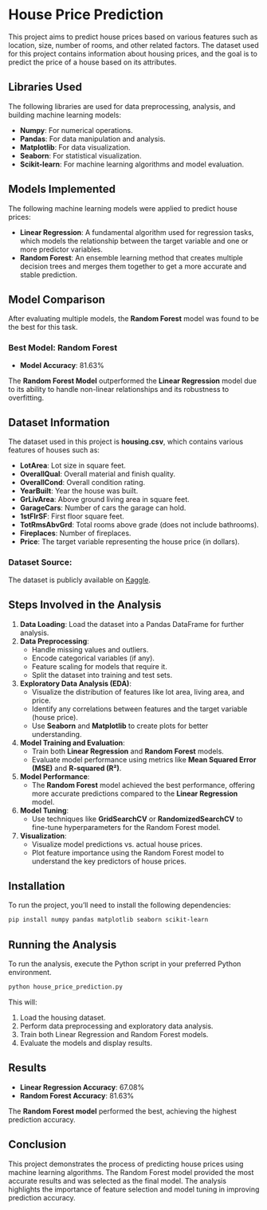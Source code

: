 # House Price Prediction

This project aims to predict house prices based on various features such as location, size, number of rooms, and other related factors. The dataset used for this project contains information about housing prices, and the goal is to predict the price of a house based on its attributes.

## Libraries Used

The following libraries are used for data preprocessing, analysis, and building machine learning models:

- **Numpy**: For numerical operations.
- **Pandas**: For data manipulation and analysis.
- **Matplotlib**: For data visualization.
- **Seaborn**: For statistical visualization.
- **Scikit-learn**: For machine learning algorithms and model evaluation.

## Models Implemented

The following machine learning models were applied to predict house prices:

- **Linear Regression**: A fundamental algorithm used for regression tasks, which models the relationship between the target variable and one or more predictor variables.
- **Random Forest**: An ensemble learning method that creates multiple decision trees and merges them together to get a more accurate and stable prediction.

## Model Comparison

After evaluating multiple models, the **Random Forest** model was found to be the best for this task.

### Best Model: Random Forest

- **Model Accuracy**: 81.63%

The **Random Forest Model** outperformed the **Linear Regression** model due to its ability to handle non-linear relationships and its robustness to overfitting.

## Dataset Information

The dataset used in this project is **housing.csv**, which contains various features of houses such as:

- **LotArea**: Lot size in square feet.
- **OverallQual**: Overall material and finish quality.
- **OverallCond**: Overall condition rating.
- **YearBuilt**: Year the house was built.
- **GrLivArea**: Above ground living area in square feet.
- **GarageCars**: Number of cars the garage can hold.
- **1stFlrSF**: First floor square feet.
- **TotRmsAbvGrd**: Total rooms above grade (does not include bathrooms).
- **Fireplaces**: Number of fireplaces.
- **Price**: The target variable representing the house price (in dollars).

### Dataset Source:
The dataset is publicly available on [Kaggle](https://www.kaggle.com/).

## Steps Involved in the Analysis

1. **Data Loading**: Load the dataset into a Pandas DataFrame for further analysis.
2. **Data Preprocessing**:
   - Handle missing values and outliers.
   - Encode categorical variables (if any).
   - Feature scaling for models that require it.
   - Split the dataset into training and test sets.
3. **Exploratory Data Analysis (EDA)**:
   - Visualize the distribution of features like lot area, living area, and price.
   - Identify any correlations between features and the target variable (house price).
   - Use **Seaborn** and **Matplotlib** to create plots for better understanding.
4. **Model Training and Evaluation**:
   - Train both **Linear Regression** and **Random Forest** models.
   - Evaluate model performance using metrics like **Mean Squared Error (MSE)** and **R-squared (R²)**.
5. **Model Performance**:
   - The **Random Forest** model achieved the best performance, offering more accurate predictions compared to the **Linear Regression** model.
6. **Model Tuning**:
   - Use techniques like **GridSearchCV** or **RandomizedSearchCV** to fine-tune hyperparameters for the Random Forest model.
7. **Visualization**:
   - Visualize model predictions vs. actual house prices.
   - Plot feature importance using the Random Forest model to understand the key predictors of house prices.

## Installation

To run the project, you’ll need to install the following dependencies:

```bash
pip install numpy pandas matplotlib seaborn scikit-learn
```

## Running the Analysis
To run the analysis, execute the Python script in your preferred Python environment.

```bash
python house_price_prediction.py
```

This will:
1. Load the housing dataset.
2. Perform data preprocessing and exploratory data analysis.
3. Train both Linear Regression and Random Forest models.
4. Evaluate the models and display results.

## Results
- **Linear Regression Accuracy**: 67.08%
- **Random Forest Accuracy**: 81.63%

The **Random Forest model** performed the best, achieving the highest prediction accuracy.

## Conclusion
This project demonstrates the process of predicting house prices using machine learning algorithms. The Random Forest model provided the most accurate results and was selected as the final model. The analysis highlights the importance of feature selection and model tuning in improving prediction accuracy.
